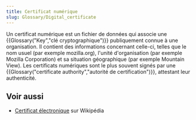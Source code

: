```yaml
---
title: Certificat numérique
slug: Glossary/Digital_certificate
---
```


Un certificat numérique est un fichier de données qui associe une {{Glossary("Key","clé cryptographique")}} publiquement connue à une organisation. Il contient des informations concernant celle-ci, telles que le nom usuel (par exemple mozilla.org), l'unité d'organisation (par exemple Mozilla Corporation) et sa situation géographique (par exemple Mountain View). Les certificats numériques sont le plus souvent signés par une {{Glossary("certificate authority","autorité de certification")}}, attestant leur authenticité.

## Voir aussi

- [Certificat électronique](https://fr.wikipedia.org/wiki/Certificat_électronique) sur Wikipédia
